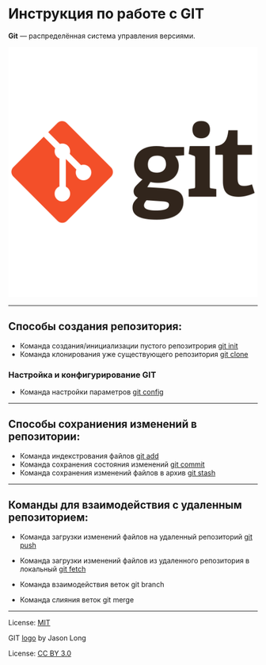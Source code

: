 # Инструкция по работе с **GIT**

**Git** — распределённая система управления версиями.

![GIT logo](/resourse/git_original_wordmark_logo_icon_146510.png)

---
## Способы создания репозитория:

- Команда создания/инициализации пустого репозитрория [git init](./gitinit.md)
- Команда клонирования уже существующего репозитория [git clone](./gitclone.md)

### Настройка и конфигурирование GIT

- Команда настройки параметров [git config](./gitconfig.md)

---
## Способы сохраниения изменений в репозитории:

- Команда индекстрования файлов [git add](./gitadd.md)
- Команда сохранения состояния изменений [git commit](./gitcommit.md)
- Команда сохранения изменений файлов в архив [git stash](./gitstash.md)

---
## Команды для взаимодействия с удаленным репозиторием:
- Команда загрузки изменений файлов на удаленный репозиторий [git push](./gitpush.md)
- Команда загрузки изменений файлов из удаленного репозитория в локальный [git fetch](./gitfetch.md)

- Команда взаимодействия веток git branch
- Команда слияния веток git merge
---
License: [MIT](./license.md)

GIT [logo](https://git-scm.com/downloads/logos) by Jason Long

License: [CC BY 3.0](https://creativecommons.org/licenses/by/3.0/)
